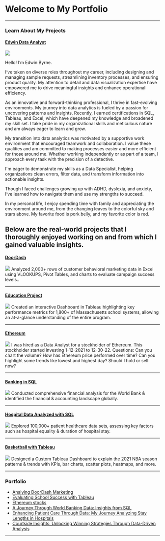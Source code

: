 # Welcome to My Portfolio

---

### Learn About My Projects

#### [Edwin Data Analyst](https://analystedwin.carrd.co/)
<img src="images/KJ34FiE.JPG?raw=true"/>

Hello! I’m Edwin Byrne.

I’ve taken on diverse roles throughout my career, including designing and managing sample requests, streamlining inventory processes, and ensuring product quality. My attention to detail and data visualization expertise have empowered me to drive meaningful insights and enhance operational efficiency.

As an innovative and forward-thinking professional, I thrive in fast-evolving environments. My journey into data analytics is fueled by a passion for uncovering patterns and insights. Recently, I earned certifications in SQL, Tableau, and Excel, which have deepened my knowledge and broadened my skill set. I take pride in my organizational skills and meticulous nature and am always eager to learn and grow.

My transition into data analytics was motivated by a supportive work environment that encouraged teamwork and collaboration. I value these qualities and am committed to making processes easier and more efficient for those around me. Whether working independently or as part of a team, I approach every task with the precision of a detective.

I'm eager to demonstrate my skills as a Data Specialist, helping organizations clean errors, filter data, and transform information into actionable insights.

Though I faced challenges growing up with ADHD, dyslexia, and anxiety, I’ve learned how to navigate them and use my strengths to succeed.

In my personal life, I enjoy spending time with family and appreciating the environment around me, from the changing leaves to the colorful sky and stars above. My favorite food is pork belly, and my favorite color is red.

Below are the real-world projects that I thoroughly enjoyed working on and from which I gained valuable insights.
---

#### [DoorDash](https://www.linkedin.com/pulse/whats-dinner-how-do-doordash-sales-demographics-look-edwin-byrne-ye4ic/?trackingId=4u8paoowSq6XqIdQFDrRxQ%3D%3D)
<img src="images/Red Simple 3D Food Delivery Order Instagram Post (1).png?raw=true"/>
Analyzed 2,000+ rows of customer behavioral marketing data in Excel using VLOOKUPS, Pivot Tables, and charts to evaluate campaign success levels..

---

#### [Education Project](https://www.linkedin.com/posts/artsbyrne_analyzing-education-data-dashboard-activity-7248824857579134976-PLPO?utm_source=share&utm_medium=member_desktop)
<img src="images/Blue Yellow scribbles Back To School Instagram Story.png?raw=true"/>
Created an interactive Dashboard in Tableau highlighting key performance metrics for 1,800+ of Massachusetts school systems, allowing an at-a-glance understanding of the entire program.

---

#### [Ethereum](https://github.com/users/analystedwin/projects/2)
<img src="images/freepik-export-20241004101630dAaa.png?raw=true"/>
I was hired as a Data Analyst for a stockholder of Ethereum. This stockholder started investing 1-12-2021 to 12-30-22. Questions: Can you chart the volume? How has Ethereum price performed over time? Can you highlight some trends like lowest and highest day? Should I hold or sell now?

---

#### [Banking in SQL](https://www.linkedin.com/pulse/journey-through-world-banking-data-insights-from-sql-edwin-byrne-lnatc/?trackingId=9cjXUDJ7RIOr%2B798%2F0vZqQ%3D%3D)
<img src="images/Banking Analyist in SQL.png?raw=true"/>
Conducted comprehensive financial analysis for the World Bank & identified the financial & accounting landscape globally. 

---

#### [Hospital Data Analyzed with SQL](https://www.linkedin.com/pulse/journey-through-world-banking-data-insights-from-sql-edwin-byrne-lnatc/?trackingId=9cjXUDJ7RIOr%2B798%2F0vZqQ%3D%3D)
<img src="images/Hospital Data Analyzed with SQL.png?raw=true"/>
Explored 100,000+ patient healthcare data sets, assessing key factors such as hospital equality & duration of hospital stay. 

---

#### [Basketball with Tableau](https://www.linkedin.com/pulse/courtside-insights-unlocking-winning-strategies-through-edwin-byrne-u5tpc/?trackingId=tMbw4av9TImCB0I4C2n7rg%3D%3D)
<img src="images/Orange Toronto Tigers Basketball Game Night Sports Instagram Post (1).png?raw=true"/>
Designed a Custom Tableau Dashboard to explain the 2021 NBA season patterns & trends with KPIs, bar charts, scatter plots, heatmaps, and more. 

---

### Portfolio

- [Analying DoorDash Marketing](https://www.linkedin.com/pulse/whats-dinner-how-do-doordash-sales-demographics-look-edwin-byrne-ye4ic/?trackingId=4u8paoowSq6XqIdQFDrRxQ%3D%3D)
- [Evaluating School Success with Tableau](https://www.linkedin.com/posts/artsbyrne_analyzing-education-data-dashboard-activity-7248824857579134976-PLPO?utm_source=share&utm_medium=member_desktop)
- [Ethereum stocks](https://github.com/users/analystedwin/projects/2)
- [A Journey Through World Banking Data: Insights from SQL](https://www.linkedin.com/pulse/journey-through-world-banking-data-insights-from-sql-edwin-byrne-lnatc/?trackingId=9cjXUDJ7RIOr%2B798%2F0vZqQ%3D%3D)
- [Enhancing Patient Care Through Data: My Journey Analyzing Stay Lengths in Hospitals](http://example.com/)
- [Courtside Insights: Unlocking Winning Strategies Through Data-Driven Analysis](https://www.linkedin.com/pulse/courtside-insights-unlocking-winning-strategies-through-edwin-byrne-u5tpc/?trackingId=tMbw4av9TImCB0I4C2n7rg%3D%3D)

---





